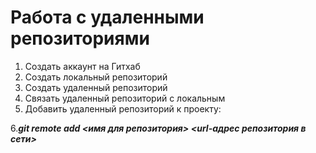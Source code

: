 # Работа с удаленными репозиториями
1. Создать аккаунт на Гитхаб
2. Создать локальный репозиторий
3. Создать удаленный репозиторий
4. Связать удаленный репозиторий с локальным
5. Добавить удаленный репозиторий к проекту: 

6.***git remote add <имя для репозитория> <url-адрес репозитория в сети>***
